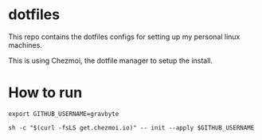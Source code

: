 # dotfiles
This repo contains the dotfiles configs for setting up  my personal linux machines.

This is using Chezmoi, the dotfile manager to setup the install.

# How to run
```
export GITHUB_USERNAME=gravbyte

sh -c "$(curl -fsLS get.chezmoi.io)" -- init --apply $GITHUB_USERNAME
```
